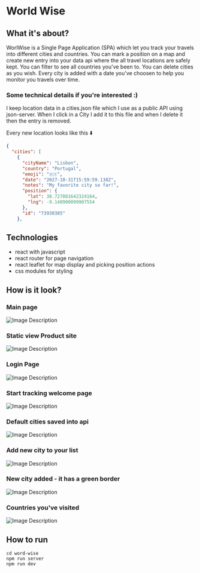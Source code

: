 # World Wise

## What it's about?

WorlWise is a Single Page Application (SPA) which let you track your travels into different cities and countries.
You can mark a position on a map and create new entry into your data api where the all travel locations are safely kept.
You can filter to see all countries you've been to. You can delete cities as you wish.
Every city is added with a date you've choosen to help you monitor you travels over time.

### Some technical details if you're interested :)

I keep location data in a cities.json file which I use as a public API using json-server.
When I click in a City I add it to this file and when I delete it then the entry is removed.

Every new location looks like this
:arrow_down:

```json
{
  "cities": [
    {
      "cityName": "Lisbon",
      "country": "Portugal",
      "emoji": "🇵🇹",
      "date": "2027-10-31T15:59:59.138Z",
      "notes": "My favorite city so far!",
      "position": {
        "lat": 38.727881642324164,
        "lng": -9.140900099907554
      },
      "id": "73930385"
    },
```

## Technologies

- react with javascript
- react router for page navigation
- react leaflet for map display and picking position actions
- css modules for styling

## How is it look?

### Main page

![Image Description](img/image.png)

### Static view Product site

![Image Description](img/main.png)

### Login Page

![Image Description](img/login.png)

### Start tracking welcome page

![Image Description](img/start-tracking.png)

### Default cities saved into api

![Image Description](img/api-cities.png)

### Add new city to your list

![Image Description](img/add-city.png)

### New city added - it has a green border

![Image Description](img/cities-list.png)

### Countries you've visited

![Image Description](img/countries-list.png)

## How to run

```
cd word-wise
npm run server
npm run dev
```
